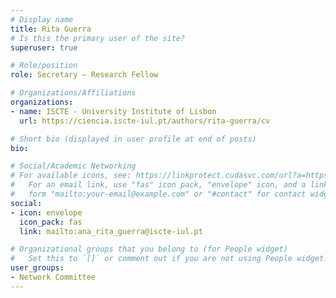 ```yaml
---
# Display name
title: Rita Guerra
# Is this the primary user of the site?
superuser: true

# Role/position
role: Secretary — Research Fellow

# Organizations/Affiliations
organizations:
- name: ISCTE - University Institute of Lisbon
  url: https://ciencia.iscte-iul.pt/authors/rita-guerra/cv

# Short bio (displayed in user profile at end of posts)
bio: 

# Social/Academic Networking
# For available icons, see: https://linkprotect.cudasvc.com/url?a=https%3a%2f%2fsourcethemes.com%2facademic%2fdocs%2fpage-builder%2f%23icons&c=E,1,03Q55I8O6D-V-MsaI5i3Th7UvGHpRVj6l4dANOBXiQaBRckWF-Uxi40d1B8mh5T88rS8FWL6R2UVO5-e4mDAmzVU5C2FJcU0kEkb6Qi2tyc,&typo=1
#   For an email link, use "fas" icon pack, "envelope" icon, and a link in the
#   form "mailto:your-email@example.com" or "#contact" for contact widget.
social:
- icon: envelope
  icon_pack: fas
  link: mailto:ana_rita_guerra@iscte-iul.pt

# Organizational groups that you belong to (for People widget)
#   Set this to `[]` or comment out if you are not using People widget.
user_groups:
- Network Committee
---
```

